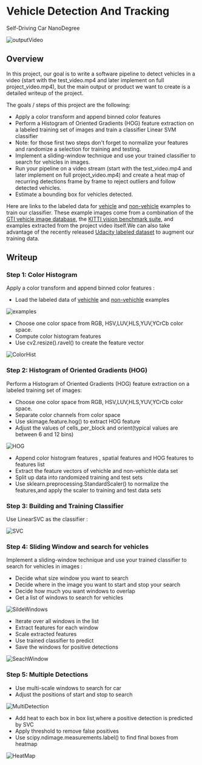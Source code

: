 # Vehicle Detection And Tracking

Self-Driving Car NanoDegree

![outputVideo](./output_images/OutputVideo.png)

## Overview

In this project, our goal is to write a software pipeline to detect vehicles in a video (start with the test_video.mp4 and later implement on full project_video.mp4), but the main output or product we want to create is a detailed writeup of the project.

The goals / steps of this project are the following:

* Apply a color transform and append binned color features
* Perform a Histogram of Oriented Gradients (HOG) feature extraction on a labeled training set of images and train a classifier Linear SVM classifier
* Note: for those first two steps don't forget to normalize your features and randomize a selection for training and testing.
* Implement a sliding-window technique and use your trained classifier to search for vehicles in images.
* Run your pipeline on a video stream (start with the test_video.mp4 and later implement on full project_video.mp4) and create a heat map of recurring detections frame by frame to reject outliers and follow detected vehicles.
* Estimate a bounding box for vehicles detected.

Here are links to the labeled data for [vehicle](https://s3.amazonaws.com/udacity-sdc/Vehicle_Tracking/vehicles.zip) and [non-vehicle](https://s3.amazonaws.com/udacity-sdc/Vehicle_Tracking/non-vehicles.zip) examples to train our classifier.  These example images come from a combination of the [GTI vehicle image database](http://www.gti.ssr.upm.es/data/Vehicle_database.html), the [KITTI vision benchmark suite](http://www.cvlibs.net/datasets/kitti/), and examples extracted from the project video itself.We can also take advantage of the recently released [Udacity labeled dataset](https://github.com/udacity/self-driving-car/tree/master/annotations) to augment our training data.  


## Writeup

### Step 1: Color Histogram

Apply a color transform and append binned color features :

* Load the labeled data of [vehichle](https://s3.amazonaws.com/udacity-sdc/Vehicle_Tracking/vehicles.zip) and [non-vehichle](https://s3.amazonaws.com/udacity-sdc/Vehicle_Tracking/non-vehicles.zip) examples

![examples](./output_images/ExampleData.png)

* Choose one color space from RGB, HSV,LUV,HLS,YUV,YCrCb color space.
* Compute color histogram features
* Use cv2.resize().ravel() to create the feature vector

![ColorHist](./output_images/Color_Histogram.png)

### Step 2: Histogram of Oriented Gradients (HOG)  

Perform a Histogram of Oriented Gradients (HOG) feature extraction on a labeled training set of images:

* Choose one color space from RGB, HSV,LUV,HLS,YUV,YCrCb color space.
* Separate color channels from color space
* Use skimage.feature.hog() to extract HOG feature
* Adjust the values of cells_per_block and orient(typical values are between 6 and 12 bins)

![HOG](./output_images/Hog_features.png)

* Append color histogram features , spatial features and HOG features to features list
* Extract the feature vectors of vehichle and non-vehichle data set
* Split up data into randomized training and test sets
* Use sklearn.preprocessing.StandardScaler() to normalize the features,and apply the scaler to training and test data sets

### Step 3: Building and Training Classifier

Use LinearSVC as the classifier :

![SVC](./output_images/TrainingSVC.png)


### Step 4: Sliding Window and search for vehicles

Implement a sliding-window technique and use your trained classifier to search for vehicles in images :

* Decide what size window you want to search
* Decide where in the image you want to start and stop your search
* Decide how much you want windows to overlap
* Get a list of windows to search for vehicles

![SildeWindows](./output_images/SlideWindow.png)

* Iterate over all windows in the list
* Extract features for each window
* Scale extracted features
* Use trained classifier to predict
* Save the windows for positive detections

![SeachWindow](./output_images/SeachWindows.png)

### Step 5: Multiple Detections

* Use multi-scale windows to search for car
* Adjust the positions of start and stop to search

![MultiDetection](./output_images/MultiDetection.png)

* Add heat to each box in box list,where a positive detection is predicted by SVC
* Apply threshold to remove false positives
* Use scipy.ndimage.measurements.label() to find final boxes from heatmap 


![HeatMap](./output_images/HeatMap.png)
